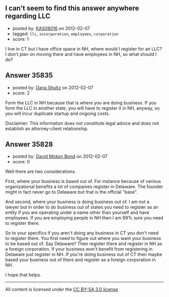 ## I can't seem to find this answer anywhere regarding LLC

- posted by: [KAS08016](https://stackexchange.com/users/-1/16255-kas08016) on 2012-02-07
- tagged: `llc`, `incorporation`, `employees`, `corporation`
- score: 1

I live in CT but I have office space in NH, where would I register for an LLC? I don't plan on moving there and have employees in NH, so what should I do?


## Answer 35835

- posted by: [Dana Shultz](https://stackexchange.com/users/-1/1841-dana-shultz) on 2012-02-07
- score: 2

Form the LLC in NH because that is where you are doing business. If you form the LLC in another state, you will have to register it in NH, anyway, so you will incur duplicate startup and ongoing costs.

Disclaimer: This information does not constitute legal advice and does not establish an attorney-client relationship.


## Answer 35828

- posted by: [David Mokon Bond](https://stackexchange.com/users/-1/9603-david-mokon-bond) on 2012-02-07
- score: 0

Well there are two considerations.

First, where your business is based out of.  For instance because of various organizational benefits a lot of companies register in Delaware. The founder might in fact never go to Delaware but that is the official "base".

And second, where your business is doing business out of. I am not a lawyer but in order to do business out of states you need to register as an entity if you are operating under a name other than yourself and have employees. If you are employing people in NH then I am 99% sure you need to register there.

So to your specifics if you aren't doing any business in CT you don't need to register there. You first need to figure out where you want your business to be based out of. Say Delaware? Then register there and register in NH as a foreign corporation. If your business won't benefit from registering in Delaware just register in NH. If you're doing business out of CT then maybe based your business out of there and register as a foreign corporation in NH.

I hope that helps.



---

All content is licensed under the [CC BY-SA 3.0 license](https://creativecommons.org/licenses/by-sa/3.0/).
